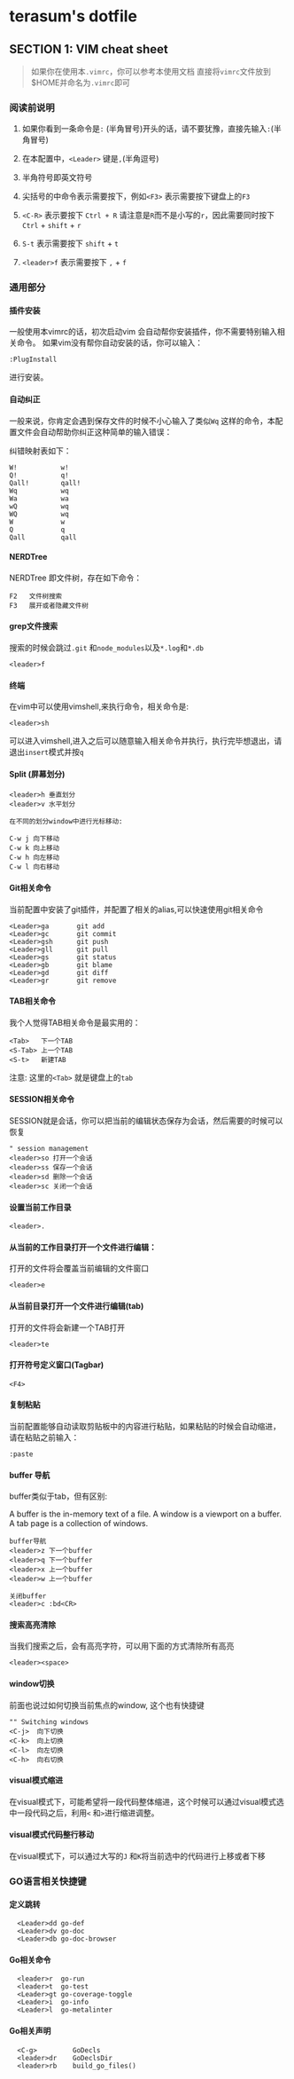 # terasum's dotfile

## SECTION 1: VIM cheat sheet

> 如果你在使用本`.vimrc`，你可以参考本使用文档
> 直接将`vimrc`文件放到$HOME并命名为`.vimrc`即可


### 阅读前说明

1. 如果你看到一条命令是`:` (半角冒号)开头的话，请不要犹豫，直接先输入`:`(半角冒号)
2. 在本配置中，`<Leader>` 键是`,`(半角逗号)
3. 半角符号即英文符号
4. 尖括号的中命令表示需要按下，例如`<F3>` 表示需要按下键盘上的`F3`
5. `<C-R>` 表示要按下 `Ctrl + R` 请注意是`R`而不是小写的`r`，因此需要同时按下
`Ctrl` + `shift` + `r`

6. `S-t` 表示需要按下 `shift` + `t`
7. `<leader>f` 表示需要按下 `,` + `f`

### 通用部分

#### 插件安装

一般使用本vimrc的话，初次启动vim 会自动帮你安装插件，你不需要特别输入相关命令。
如果vim没有帮你自动安装的话，你可以输入：

```
:PlugInstall
```

进行安装。

#### 自动纠正

一般来说，你肯定会遇到保存文件的时候不小心输入了类似`Wq`
这样的命令，本配置文件会自动帮助你纠正这种简单的输入错误：

纠错映射表如下：

```
W!           w!
Q!           q!
Qall!        qall!
Wq           wq
Wa           wa
wQ           wq
WQ           wq
W            w
Q            q
Qall         qall
```


#### NERDTree

NERDTree 即文件树，存在如下命令：

```
F2   文件树搜索
F3   展开或者隐藏文件树
```


#### grep文件搜索

搜索的时候会跳过`.git` 和`node_modules`以及`*.log`和`*.db`

```
<leader>f
```

#### 终端

在vim中可以使用vimshell,来执行命令，相关命令是:

```
<leader>sh
```
可以进入vimshell,进入之后可以随意输入相关命令并执行，执行完毕想退出，请退出`insert`模式并按`q`


#### Split (屏幕划分)

```
<leader>h 垂直划分
<leader>v 水平划分

在不同的划分window中进行光标移动:

C-w j 向下移动
C-w k 向上移动
C-w h 向左移动
C-w l 向右移动
```

#### Git相关命令

当前配置中安装了git插件，并配置了相关的alias,可以快速使用git相关命令

```
<Leader>ga       git add
<Leader>gc       git commit
<Leader>gsh      git push
<Leader>gll      git pull
<Leader>gs       git status
<Leader>gb       git blame
<Leader>gd       git diff
<Leader>gr       git remove
```


#### TAB相关命令

我个人觉得TAB相关命令是最实用的：

```
<Tab>   下一个TAB
<S-Tab> 上一个TAB
<S-t>   新建TAB
```

注意: 这里的`<Tab>` 就是键盘上的`tab`

#### SESSION相关命令

SESSION就是会话，你可以把当前的编辑状态保存为会话，然后需要的时候可以恢复

```
" session management
<leader>so 打开一个会话
<leader>ss 保存一个会话
<leader>sd 删除一个会话
<leader>sc 关闭一个会话
```

#### 设置当前工作目录

```
<leader>.
```


#### 从当前的工作目录打开一个文件进行编辑：

打开的文件将会覆盖当前编辑的文件窗口

```
<leader>e
```

#### 从当前目录打开一个文件进行编辑(tab)

打开的文件将会新建一个TAB打开

```
<leader>te
```

#### 打开符号定义窗口(Tagbar)

```
<F4>
```

#### 复制粘贴

当前配置能够自动读取剪贴板中的内容进行粘贴，如果粘贴的时候会自动缩进，
请在粘贴之前输入：

```
:paste
```

#### buffer 导航

buffer类似于tab，但有区别:

 A buffer is the in-memory text of a file.
 A window is a viewport on a buffer.
 A tab page is a collection of windows.

```
buffer导航
<leader>z 下一个buffer
<leader>q 下一个buffer
<leader>x 上一个buffer
<leader>w 上一个buffer

关闭buffer
<leader>c :bd<CR>
```

#### 搜索高亮清除

当我们搜索之后，会有高亮字符，可以用下面的方式清除所有高亮

```
<leader><space>
```

#### window切换

前面也说过如何切换当前焦点的window, 这个也有快捷键

```
"" Switching windows
<C-j>  向下切换
<C-k>  向上切换
<C-l>  向左切换
<C-h>  向右切换
```

#### visual模式缩进

在visual模式下，可能希望将一段代码整体缩进，这个时候可以通过visual模式选中一段代码之后，利用`<`
和`>`进行缩进调整。


#### visual模式代码整行移动

在visual模式下，可以通过大写的`J` 和`K`将当前选中的代码进行上移或者下移



### GO语言相关快捷键


#### 定义跳转

```
  <Leader>dd go-def
  <Leader>dv go-doc
  <Leader>db go-doc-browser

```

#### Go相关命令

```
  <leader>r  go-run
  <leader>t  go-test
  <Leader>gt go-coverage-toggle
  <Leader>i  go-info
  <Leader>l  go-metalinter
```

#### Go相关声明

```
  <C-g>         GoDecls
  <leader>dr    GoDeclsDir
  <leader>rb    build_go_files()
```


